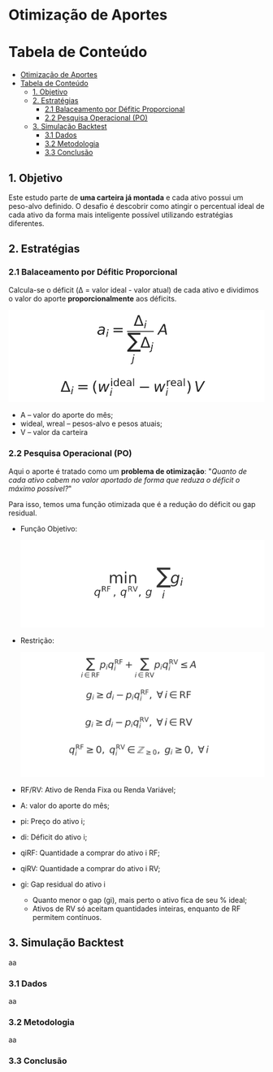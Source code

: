 # Otimização de Aportes

# Tabela de Conteúdo
- [Otimização de Aportes](#otimização-de-aportes)
- [Tabela de Conteúdo](#tabela-de-conteúdo)
  - [1. Objetivo](#1-objetivo)
  - [2. Estratégias](#2-estratégias)
    - [2.1 Balaceamento por Défitic Proporcional](#21-balaceamento-por-défitic-proporcional)
    - [2.2 Pesquisa Operacional (PO)](#22-pesquisa-operacional-po)
  - [3. Simulação Backtest](#3-simulação-backtest)
    - [3.1 Dados](#31-dados)
    - [3.2 Metodologia](#32-metodologia)
    - [3.3 Conclusão](#33-conclusão)


## 1. Objetivo

Este estudo parte de **uma carteira já montada** e cada ativo possui um peso-alvo
definido. O desafio é descobrir como atingir o percentual ideal de cada ativo da forma mais inteligente possível utilizando estratégias diferentes.

## 2. Estratégias

### 2.1 Balaceamento por Défitic Proporcional
Calcula-se o déficit (Δ = valor ideal - valor atual) de cada ativo e dividimos o valor do aporte **proporcionalmente** aos déficits.

![Regra de aporte Rebal](./images/formula_aporte_rebal.svg)

- A – valor do aporte do mês;
- wideal, wreal – pesos-alvo e pesos atuais;
- V – valor da carteira

### 2.2 Pesquisa Operacional (PO)
Aqui o aporte é tratado como um **problema de otimização**: "*Quanto de cada ativo cabem no valor aportado de forma que reduza o déficit o máximo possível?*"

Para isso, temos uma função otimizada que é a redução do déficit ou gap residual.

- Função Objetivo:
  
    ![Objetivo PO](./images/formula_objetivo.svg)

- Restrição:
  
  ![Objetivo PO](./images/formula_restricoes.svg)

- RF/RV: Ativo de Renda Fixa ou Renda Variável;
- A: valor do aporte do mês;
- pi: Preço do ativo i;
- di: Déficit do ativo i;
- qiRF: Quantidade a comprar do ativo i RF;
- qiRV: Quantidade a comprar do ativo i RV;
- gi: Gap residual do ativo i

  - Quanto menor o gap (gi), mais perto o ativo fica de seu % ideal;
  - Ativos de RV só aceitam quantidades inteiras, enquanto de RF permitem contínuos.


## 3. Simulação Backtest
aa

### 3.1 Dados
aa
### 3.2 Metodologia
aa

### 3.3 Conclusão

